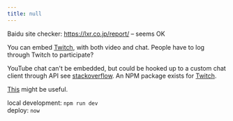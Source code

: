 ```yaml
---
title: null
---
```


Baidu site checker: https://lxr.co.jp/report/ – seems OK

You can embed [Twitch](https://dev.twitch.tv/docs/embed/everything), with both video and chat. People have to log through Twitch to participate?

YouTube chat can't be embedded, but could be hooked up to a custom chat client through API see [stackoverflow]("https://stackoverflow.com/questions/52468303/how-to-embed-youtube-livestream-chat"). An NPM package exists for [Twitch](https://www.npmjs.com/package/twitch-chat-client).

[This](https://www.npmjs.com/package/stream-chat-react) might be useful.

local development: `npm run dev`  
deploy: `now`  

